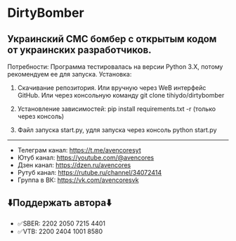 # DirtyBomber
<h2>Украинский СМС бомбер с открытым кодом от украинских разработчиков.</h2>

Потребности:
Программа тестировалась на версии Python 3.X, потому рекомендуем ее для запуска.
Установка:
1. Скачивание репозитория.
Или вручную через WeB интерфейс GitHub.
Или через консольную команду git clone tihiydo/dirtybomber

2. Установление зависимостей:
pip install requirements.txt -r (только через консоль)
3. Файл запуска start.py, yдля запуска через консоль
python start.py

---
- Телеграм канал: https://t.me/avencoresyt
- Ютуб канал: https://youtube.com/@avencores
- Дзен канал: https://dzen.ru/avencores
- Рутуб канал: https://rutube.ru/channel/34072414
- Группа в ВК: https://vk.com/avencoresvk

## ⬇️Поддержать автора⬇️
- ✅SBER: 2202 2050 7215 4401
- ✅VTB: 2200 2404 1001 8580
